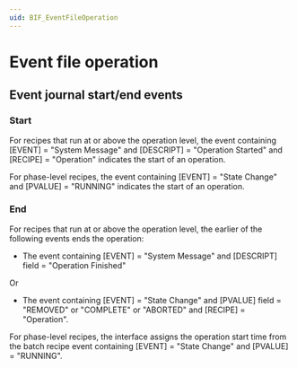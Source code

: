 ```yaml
---
uid: BIF_EventFileOperation
---
```


# Event file operation

<!-- Customized for FactoryTalk. Removed references to SQL start/end events -->

## Event journal start/end events

### Start

For recipes that run at or above the operation level, the event containing [EVENT] = "System Message" and [DESCRIPT] = "Operation Started" and [RECIPE] = "Operation" indicates the start of an operation.

For phase-level recipes, the event containing [EVENT] = "State Change" and [PVALUE] = "RUNNING" indicates the start of an operation.

### End

For recipes that run at or above the operation level, the earlier of the following events ends the operation:

* The event containing [EVENT] = "System Message" and [DESCRIPT] field = "Operation Finished"

Or

* The event containing [EVENT] = "State Change" and [PVALUE] field = "REMOVED" or "COMPLETE" or "ABORTED" and [RECIPE] = "Operation".

For phase-level recipes, the interface assigns the operation start time from the batch recipe event containing [EVENT] = "State Change" and [PVALUE] = "RUNNING".
